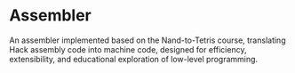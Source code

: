 # Assembler
An assembler implemented based on the Nand-to-Tetris course, translating Hack assembly code into machine code, designed for efficiency, extensibility, and educational exploration of low-level programming.

